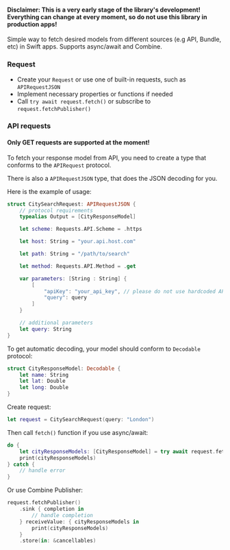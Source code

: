 #### Disclaimer: This is a very early stage of the library's development! Everything can change at every moment, so do not use this library in production apps!

Simple way to fetch desired models from different sources (e.g API, Bundle, etc) in Swift apps. Supports async/await and Combine.

### Request
- Create your `Request` or use one of built-in requests, such as `APIRequestJSON`
- Implement necessary properties or functions if needed
- Call `try await request.fetch()` or subscribe to `request.fetchPublisher()`


### API requests

#### Only GET requests are supported at the moment!

To fetch your response model from API, you need to create a type that conforms to the `APIRequest` protocol. 

There is also a `APIRequestJSON` type, that does the JSON decoding for you. 

Here is the example of usage:

```swift
struct CitySearchRequest: APIRequestJSON {
    // protocol requirements
    typealias Output = [CityResponseModel]

    let scheme: Requests.API.Scheme = .https

    let host: String = "your.api.host.com"

    let path: String = "/path/to/search"

    let method: Requests.API.Method = .get

    var parameters: [String : String] {
        [
            "apiKey": "your_api_key", // please do not use hardcoded API keys 
            "query": query
        ]
    }

    // additional parameters
    let query: String
}
```

To get automatic decoding, your model should conform to `Decodable` protocol:
```swift
struct CityResponseModel: Decodable {
    let name: String
    let lat: Double
    let long: Double
}
```

Create request:
```swift 
let request = CitySearchRequest(query: "London")
```

Then call `fetch()` function if you use async/await:

```swift
do {
    let cityResponseModels: [CityResponseModel] = try await request.fetch()
    print(cityResponseModels)
} catch {
    // handle error
}
```

Or use Combine Publisher:
```swift
request.fetchPublisher()
    .sink { completion in
        // handle completion
    } receiveValue: { cityResponseModels in
        print(cityResponseModels)
    }
    .store(in: &cancellables)
```

